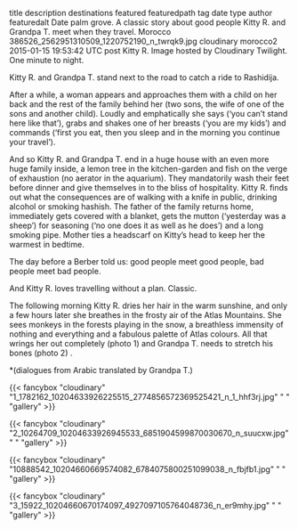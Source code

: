 title	description	destinations	featured	featuredpath	tag	date	type	author	featuredalt
Date palm grove.
A classic story about good people Kitty R. and Grandpa T. meet when they travel.
Morocco
386526_2562951310509_1220752190_n_twrqk9.jpg
cloudinary
morocco2
2015-01-15 19:53:42 UTC
post
Kitty R.
Image hosted by Cloudinary
Twilight. One minute to night.

Kitty R. and Grandpa T. stand next to the road to catch a ride to Rashidija.

After a while, a woman appears and approaches them with a child on her back and the rest of the family behind her (two sons, the wife of one of the sons and another child). Loudly and emphatically she says (‘you can’t stand here like that’), grabs and shakes one of her breasts (‘you are my kids’) and commands (‘first you eat, then you sleep and in the morning you continue your travel’).

And so Kitty R. and Grandpa T. end in a huge house with an even more huge family inside, a lemon tree in the kitchen-garden and fish on the verge of exhaustion (no aerator in the aquarium). They mandatorily wash their feet before dinner and give themselves in to the bliss of hospitality. Kitty R. finds out what the consequences are of walking with a knife in public, drinking alcohol or smoking hashish. The father of the family returns home, immediately gets covered with a blanket, gets the mutton (‘yesterday was a sheep’) for seasoning (‘no one does it as well as he does’) and a long smoking pipe. Mother ties a headscarf on Kitty’s head to keep her the warmest in bedtime.  

 The day before a Berber told us: good people meet good people, bad people meet bad people.

And Kitty R. loves travelling without a plan. Classic.

 The following morning Kitty R. dries her hair in the warm sunshine, and only a few hours later she breathes in the frosty air of the Atlas Mountains. She sees monkeys in the forests playing in the snow, a breathless immensity of nothing and everything and a fabulous palette of Atlas colours. All that wrings her out completely (photo 1) and Grandpa T. needs to stretch his bones (photo 2) .

*(dialogues from Arabic translated by Grandpa T.)

{{< fancybox "cloudinary" "1_1782162_10204633926225515_2774856572369525421_n_1_hhf3rj.jpg" " " "gallery" >}}

{{< fancybox "cloudinary" "2_10264709_10204633926945533_6851904599870030670_n_suucxw.jpg" " " "gallery" >}}

{{< fancybox "cloudinary" "10888542_10204660669574082_6784075800251099038_n_fbjfb1.jpg" " " "gallery" >}}

{{< fancybox "cloudinary" "3_15922_10204660670174097_4927097105764048736_n_er9mhy.jpg" " " "gallery" >}}
